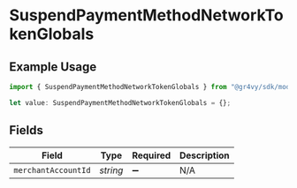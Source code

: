 # SuspendPaymentMethodNetworkTokenGlobals

## Example Usage

```typescript
import { SuspendPaymentMethodNetworkTokenGlobals } from "@gr4vy/sdk/models/operations";

let value: SuspendPaymentMethodNetworkTokenGlobals = {};
```

## Fields

| Field               | Type                | Required            | Description         |
| ------------------- | ------------------- | ------------------- | ------------------- |
| `merchantAccountId` | *string*            | :heavy_minus_sign:  | N/A                 |